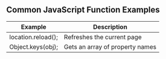 ## Common JavaScript Function Examples

|Example|Description|
|-----|-----|
|location.reload();|Refreshes the current page|
|Object.keys(obj);|Gets an array of property names|
